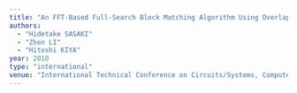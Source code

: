 ```yaml
---
title: "An FFT-Based Full-Search Block Matching Algorithm Using Overlap-Add Method"
authors:
  - "Hidetake SASAKI"
  - "Zhen LI"
  - "Hitoshi KIYA"
year: 2010
type: "international"
venue: "International Technical Conference on Circuits/Systems, Computers and Communications, pp. 0204, Pattaya, Thailand, 2010-07-05."
---
```

